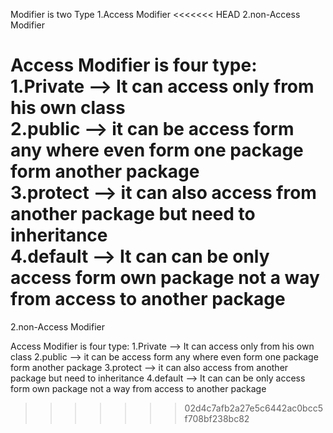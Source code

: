 Modifier is two Type
1.Access Modifier 
<<<<<<< HEAD
2.non-Access Modifier <br>

Access Modifier is four type: <br>
1.Private --> It can access only from his own class <br>
2.public --> it can be access form any where even form one package form another package <br>
3.protect --> it can also access from another package but need to inheritance <br>
4.default --> It can can be only access form own package not a way from access to another package <br>
=======
2.non-Access Modifier

Access Modifier is four type:
1.Private --> It can access only from his own class
2.public --> it can be access form any where even form one package form another package
3.protect --> it can also access from another package but need to inheritance 
4.default --> It can can be only access form own package not a way from access to another package
>>>>>>> 02d4c7afb2a27e5c6442ac0bcc5f708bf238bc82
